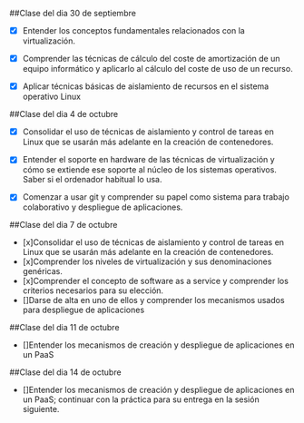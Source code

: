 ##Clase del dia 30 de septiembre
* [x] Entender los conceptos fundamentales relacionados con la virtualización.
* [x] Comprender las técnicas de cálculo del coste de amortización de un equipo informático y aplicarlo al cálculo del coste de uso de un recurso.
* [x] Aplicar técnicas básicas de aislamiento de recursos en el sistema operativo Linux


##Clase del dia 4 de octubre
* [x] Consolidar el uso de técnicas de aislamiento y control de tareas en Linux que se usarán más adelante en la creación de contenedores.
* [x] Entender el soporte en hardware de las técnicas de virtualización y cómo se extiende ese soporte al núcleo de los sistemas operativos. Saber si el ordenador habitual lo usa.
* [x] Comenzar a usar git y comprender su papel como sistema para trabajo colaborativo y despliegue de aplicaciones.
 

##Clase del dia 7 de octubre
* [x]Consolidar el uso de técnicas de aislamiento y control de tareas en Linux que se usarán más adelante en la creación de contenedores.
* [x]Comprender los niveles de virtualización y sus denominaciones genéricas.
* [x]Comprender el concepto de software as a service y comprender los criterios necesarios para su elección.
* []Darse de alta en uno de ellos y comprender los mecanismos usados para despliegue de aplicaciones

##Clase del dia 11 de octubre
* []Entender los mecanismos de creación y despliegue de aplicaciones en un PaaS

##Clase del dia 14 de octubre
* []Entender los mecanismos de creación y despliegue de aplicaciones en un PaaS; continuar con la práctica para su entrega en la sesión siguiente.
